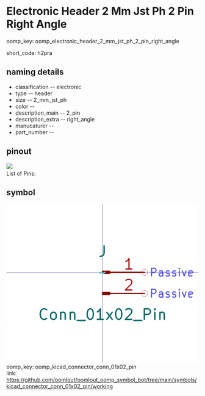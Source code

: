 # Electronic Header 2 Mm Jst Ph 2 Pin Right Angle
oomp_key: oomp_electronic_header_2_mm_jst_ph_2_pin_right_angle  

short_code: h2pra
## naming details
* classification -- electronic
* type -- header
* size -- 2_mm_jst_ph
* color -- 
* description_main -- 2_pin
* description_extra -- right_angle
* manucaturer -- 
* part_number -- 
## pinout
![](working_pinout_600.png)  
List of Pins:



## symbol

![](symbol/0/working/working_600.png)  
oomp_key: oomp_kicad_connector_conn_01x02_pin  
link: https://github.com/oomlout/oomlout_oomp_symbol_bot/tree/main/symbols/kicad_connector_conn_01x02_pin/working  

